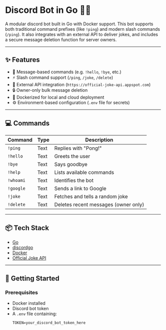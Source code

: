 # Discord Bot in Go 🧠🤖

A modular discord bot built in Go with Docker support. This bot supports both traditional command prefixes (like `!ping`) and modern slash commands (`/ping`). It also integrates with an external API to deliver jokes, and includes a secure message deletion function for server owners.

---

## ✨ Features

- 🔁 Message-based commands (e.g. `!hello`, `!bye`, etc.)
- ⚡ Slash command support (`/ping`, `/joke`, `/delete`)
- 📡 External API integration (`https://official-joke-api.appspot.com`)
- 🔒 Owner-only bulk message deletion
- 🐳 Dockerized for local and cloud deployment
- ⚙️ Environment-based configuration (`.env` file for secrets)

---

## 💻 Commands

| Command     | Type         | Description                          |
|-------------|--------------|--------------------------------------|
| `!ping`| Text | Replies with "Pong!"                   |
| `!hello` | Text | Greets the user                        |
| `!bye` | Text | Says goodbye                           |
| `!help` | Text | Lists available commands               |
| `!whoami` | Text | Identifies the bot                     |
| `!google` | Text | Sends a link to Google                 |
| `!joke`  | Text | Fetches and tells a random joke        |
| `!delete` | Text | Deletes recent messages (owner only)   |

---

## 📦 Tech Stack

- [Go](https://golang.org/)
- [discordgo](https://github.com/bwmarrin/discordgo)
- [Docker](https://www.docker.com/)
- [Official Joke API](https://official-joke-api.appspot.com)

---

## 🚀 Getting Started

### Prerequisites
- Docker installed
- Discord bot token
- A `.env` file containing:
  ```env
  TOKEN=your_discord_bot_token_here
